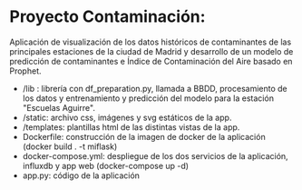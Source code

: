 # Proyecto Contaminación: 

Aplicación de visualización de los datos históricos de contaminantes de las principales estaciones de la ciudad de Madrid y desarrollo de un modelo de predicción de contaminantes e Índice de Contaminación del Aire basado en Prophet.


- /lib : librería con df_preparation.py, llamada a BBDD, procesamiento de los datos y entrenamiento y predicción del modelo para la estación "Escuelas Aguirre".
- /static: archivo css, imágenes y svg estáticos de la app.
- /templates: plantillas html de las distintas vistas de la app.
- Dockerfile: construcción de la imagen de docker de la aplicación (docker build . -t miflask)
- docker-compose.yml: despliegue de los dos servicios de la aplicación, influxdb y app web (docker-compose up -d)
- app.py: código de la aplicación
